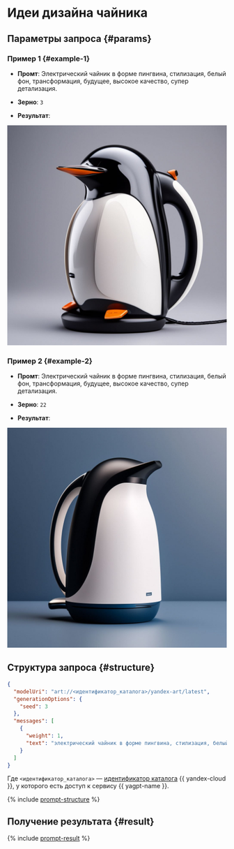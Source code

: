 # Идеи дизайна чайника

## Параметры запроса {#params}

### Пример 1 {#example-1}

* **Промт**: Электрический чайник в форме пингвина, стилизация, белый фон, трансформация, будущее, высокое качество, супер детализация.

* **Зерно**: `3`

* **Результат**:

![marketing-food](../../../_assets/yandexgpt/marketing-pot-22.jpeg)

### Пример 2 {#example-2}

* **Промт**: Электрический чайник в форме пингвина, стилизация, белый фон, трансформация, будущее, высокое качество, супер детализация.

* **Зерно**: `22`

* **Результат**:

![marketing-food](../../../_assets/yandexgpt/marketing-pot-3.jpeg)

## Структура запроса {#structure}

```json
{
  "modelUri": "art://<идентификатор_каталога>/yandex-art/latest",
  "generationOptions": {
    "seed": 3
  },
  "messages": [
    {
      "weight": 1,
      "text": "электрический чайник в форме пингвина, стилизация, белый фон, трансформация, будущее, высокое качество, супер детализация"
    }
  ]
}
```

Где `<идентификатор_каталога>` — [идентификатор каталога](../../../resource-manager/operations/folder/get-id.md) {{ yandex-cloud }}, у которого есть доступ к сервису {{ yagpt-name }}.

{% include [prompt-structure](../../../_includes/yandexart/prompt-structure.md) %}

## Получение результата {#result}

{% include [prompt-result](../../../_includes/yandexart/prompt-result.md) %}
